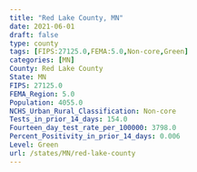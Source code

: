 ```yaml
---
title: "Red Lake County, MN"
date: 2021-06-01
draft: false
type: county
tags: [FIPS:27125.0,FEMA:5.0,Non-core,Green]
categories: [MN]
County: Red Lake County
State: MN
FIPS: 27125.0
FEMA_Region: 5.0
Population: 4055.0
NCHS_Urban_Rural_Classification: Non-core
Tests_in_prior_14_days: 154.0
Fourteen_day_test_rate_per_100000: 3798.0
Percent_Positivity_in_prior_14_days: 0.006
Level: Green
url: /states/MN/red-lake-county
---
```



